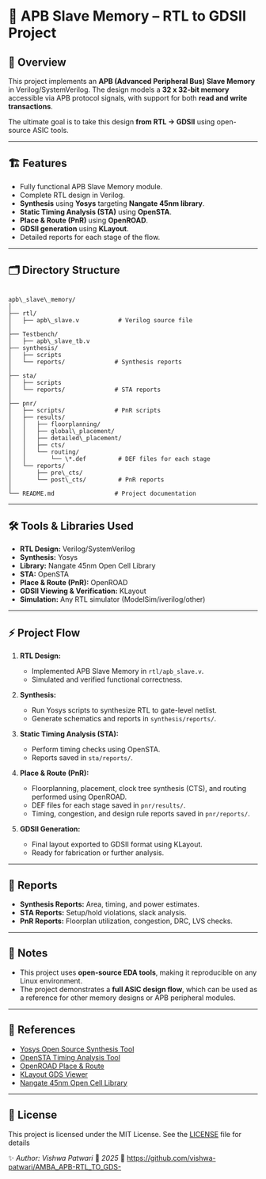 # 📘 APB Slave Memory – RTL to GDSII Project

## 📌 Overview

This project implements an **APB (Advanced Peripheral Bus) Slave Memory** in Verilog/SystemVerilog.
The design models a **32 x 32-bit memory** accessible via APB protocol signals, with support for both **read and write transactions**.

The ultimate goal is to take this design **from RTL → GDSII** using open-source ASIC tools.

---


## 🏗️ Features
- Fully functional APB Slave Memory module.
- Complete RTL design in Verilog.
- **Synthesis** using **Yosys** targeting **Nangate 45nm library**.
- **Static Timing Analysis (STA)** using **OpenSTA**.
- **Place & Route (PnR)** using **OpenROAD**.
- **GDSII generation** using **KLayout**.
- Detailed reports for each stage of the flow.

---

## 🗂️ Directory Structure

```

apb\_slave\_memory/
│
├── rtl/
│   ├── apb\_slave.v           # Verilog source file
│
├── Testbench/
│   ├── apb\_slave_tb.v
├── synthesis/
│   ├── scripts
│   └── reports/              # Synthesis reports
│
├── sta/
│   ├── scripts
│   └── reports/              # STA reports
│
├── pnr/
│   ├── scripts/              # PnR scripts
│   ├── results/
│   │   ├── floorplanning/
│   │   ├── global\_placement/
│   │   ├── detailed\_placement/
│   │   ├── cts/
│   │   └── routing/
│   │       └── \*.def         # DEF files for each stage
│   └── reports/
│       ├── pre\_cts/
│       └── post\_cts/         # PnR reports
│
└── README.md                 # Project documentation

```

---

## 🛠️ Tools & Libraries Used
- **RTL Design:** Verilog/SystemVerilog
- **Synthesis:** Yosys  
- **Library:** Nangate 45nm Open Cell Library  
- **STA:** OpenSTA  
- **Place & Route (PnR):** OpenROAD  
- **GDSII Viewing & Verification:** KLayout  
- **Simulation:** Any RTL simulator (ModelSim/iverilog/other)

---

## ⚡ Project Flow
1. **RTL Design:**  
   - Implemented APB Slave Memory in `rtl/apb_slave.v`.  
   - Simulated and verified functional correctness.  

2. **Synthesis:**  
   - Run Yosys scripts to synthesize RTL to gate-level netlist.  
   - Generate schematics and reports in `synthesis/reports/`.

3. **Static Timing Analysis (STA):**  
   - Perform timing checks using OpenSTA.  
   - Reports saved in `sta/reports/`.

4. **Place & Route (PnR):**  
   - Floorplanning, placement, clock tree synthesis (CTS), and routing performed using OpenROAD.  
   - DEF files for each stage saved in `pnr/results/`.  
   - Timing, congestion, and design rule reports saved in `pnr/reports/`.

5. **GDSII Generation:**  
   - Final layout exported to GDSII format using KLayout.  
   - Ready for fabrication or further analysis.

---

## 📄 Reports
- **Synthesis Reports:** Area, timing, and power estimates.  
- **STA Reports:** Setup/hold violations, slack analysis.  
- **PnR Reports:** Floorplan utilization, congestion, DRC, LVS checks.  

---

## 📌 Notes
- This project uses **open-source EDA tools**, making it reproducible on any Linux environment.  
- The project demonstrates a **full ASIC design flow**, which can be used as a reference for other memory designs or APB peripheral modules.

---

## 🔗 References
- [Yosys Open Source Synthesis Tool](http://www.clifford.at/yosys/)  
- [OpenSTA Timing Analysis Tool](https://github.com/The-OpenROAD-Project/OpenSTA)  
- [OpenROAD Place & Route](https://theopenroadproject.org/)  
- [KLayout GDS Viewer](https://www.klayout.de/)  
- [Nangate 45nm Open Cell Library](https://si2.org/open-cell-library/)

---

## 📝 License
This project is licensed under the MIT License. See the [LICENSE](LICENSE) file for details


✨ *Author: Vishwa Patwari*
📅 *2025*
🔗 https://github.com/vishwa-patwari/AMBA_APB-RTL_TO_GDS-


